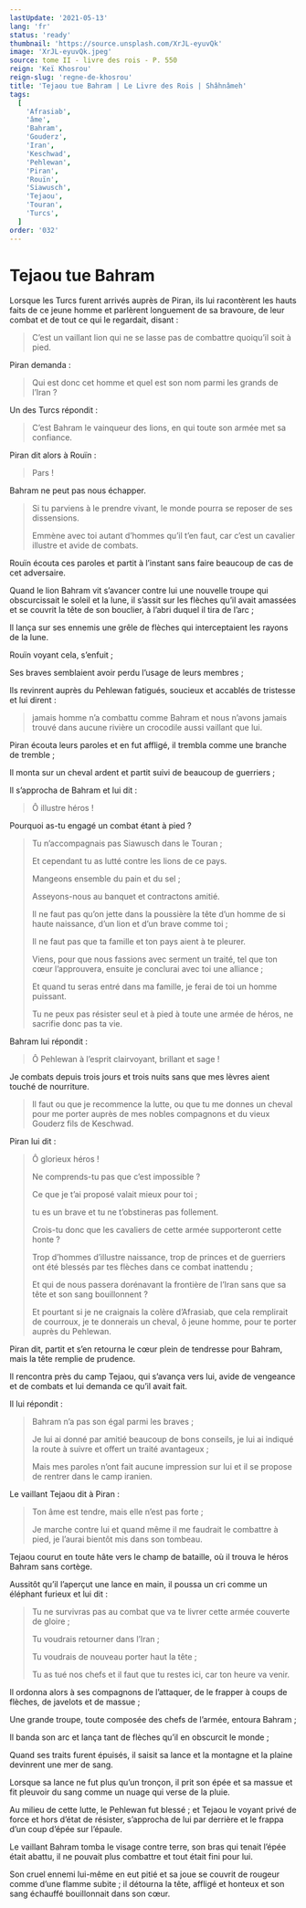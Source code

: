 ```yaml
---
lastUpdate: '2021-05-13'
lang: 'fr'
status: 'ready'
thumbnail: 'https://source.unsplash.com/XrJL-eyuvQk'
image: 'XrJL-eyuvQk.jpeg'
source: tome II - livre des rois - P. 550
reign: 'Keï Khosrou'
reign-slug: 'regne-de-khosrou'
title: 'Tejaou tue Bahram | Le Livre des Rois | Shâhnâmeh'
tags:
  [
    'Afrasiab',
    'âme',
    'Bahram',
    'Gouderz',
    'Iran',
    'Keschwad',
    'Pehlewan',
    'Piran',
    'Rouïn',
    'Siawusch',
    'Tejaou',
    'Touran',
    'Turcs',
  ]
order: '032'
---
```


# Tejaou tue Bahram

Lorsque les Turcs furent arrivés auprès de Piran, ils lui racontèrent les hauts faits de ce jeune homme et parlèrent longuement de sa bravoure, de leur combat et de tout ce qui le regardait, disant :

> C’est un vaillant lion qui ne se lasse pas de combattre quoiqu’il soit à pied.

Piran demanda :

> Qui est donc cet homme et quel est son nom parmi les grands de l’Iran ?

Un des Turcs répondit :

> C’est Bahram le vainqueur des lions, en qui toute son armée met sa confiance.

Piran dit alors à Rouïn :

> Pars !

Bahram ne peut pas nous échapper.
>
> Si tu parviens à le prendre vivant, le monde pourra se reposer de ses dissensions.
>
> Emmène avec toi autant d’hommes qu’il t’en faut, car c’est un cavalier illustre et avide de combats.

Rouïn écouta ces paroles et partit à l’instant sans faire beaucoup de cas de cet adversaire.

Quand le lion Bahram vit s’avancer contre lui une nouvelle troupe qui obscurcissait le soleil et la lune, il s’assit sur les flèches qu’il avait amassées et se couvrit la tête de son bouclier, à l’abri duquel il tira de l’arc ;

Il lança sur ses ennemis une grêle de flèches qui interceptaient les rayons de la lune.

Rouïn voyant cela, s’enfuit ;

Ses braves semblaient avoir perdu l’usage de leurs membres ;

Ils revinrent auprès du Pehlewan fatigués, soucieux et accablés de tristesse et lui dirent :

> jamais homme n’a combattu comme Bahram et nous n’avons jamais trouvé dans aucune rivière un crocodile aussi vaillant que lui.

Piran écouta leurs paroles et en fut affligé, il trembla comme une branche de tremble ;

Il monta sur un cheval ardent et partit suivi de beaucoup de guerriers ;

Il s’approcha de Bahram et lui dit :

> Ô illustre héros !

Pourquoi as-tu engagé un combat étant à pied ?
>
> Tu n’accompagnais pas Siawusch dans le Touran ;
>
> Et cependant tu as lutté contre les lions de ce pays.
>
> Mangeons ensemble du pain et du sel ;
>
> Asseyons-nous au banquet et contractons amitié.
>
> Il ne faut pas qu’on jette dans la poussière la tête d’un homme de si haute naissance, d’un lion et d’un brave comme toi ;
>
> Il ne faut pas que ta famille et ton pays aient à te pleurer.
>
> Viens, pour que nous fassions avec serment un traité, tel que ton cœur l’approuvera, ensuite je conclurai avec toi une alliance ;
>
> Et quand tu seras entré dans ma famille, je ferai de toi un homme puissant.
>
> Tu ne peux pas résister seul et à pied à toute une armée de héros, ne sacrifie donc pas ta vie.

Bahram lui répondit :

> Ô Pehlewan à l’esprit clairvoyant, brillant et sage !

Je combats depuis trois jours et trois nuits sans que mes lèvres aient touché de nourriture.
>
> Il faut ou que je recommence la lutte, ou que tu me donnes un cheval pour me porter auprès de mes nobles compagnons et du vieux Gouderz fils de Keschwad.

Piran lui dit :

> Ô glorieux héros !
>
> Ne comprends-tu pas que c’est impossible ?
>
> Ce que je t’ai proposé valait mieux pour toi ;
>
> tu es un brave et tu ne t’obstineras pas follement.
>
> Crois-tu donc que les cavaliers de cette armée supporteront cette honte ?
>
> Trop d’hommes d’illustre naissance, trop de princes et de guerriers ont été blessés par tes flèches dans ce combat inattendu ;
>
> Et qui de nous passera dorénavant la frontière de l’Iran sans que sa tête et son sang bouillonnent ?
>
> Et pourtant si je ne craignais la colère d’Afrasiab, que cela remplirait de courroux, je te donnerais un cheval, ô jeune homme, pour te porter auprès du Pehlewan.

Piran dit, partit et s’en retourna le cœur plein de tendresse pour Bahram, mais la tête remplie de prudence.

Il rencontra près du camp Tejaou, qui s’avança vers lui, avide de vengeance et de combats et lui demanda ce qu’il avait fait.

Il lui répondit :

> Bahram n’a pas son égal parmi les braves ;
>
> Je lui ai donné par amitié beaucoup de bons conseils, je lui ai indiqué la route à suivre et offert un traité avantageux ;
>
> Mais mes paroles n’ont fait aucune impression sur lui et il se propose de rentrer dans le camp iranien.

Le vaillant Tejaou dit à Piran :

> Ton âme est tendre, mais elle n’est pas forte ;
>
> Je marche contre lui et quand même il me faudrait le combattre à pied, je l’aurai bientôt mis dans son tombeau.

Tejaou courut en toute hâte vers le champ de bataille, où il trouva le héros Bahram sans cortège.

Aussitôt qu’il l’aperçut une lance en main, il poussa un cri comme un éléphant furieux et lui dit :

> Tu ne survivras pas au combat que va te livrer cette armée couverte de gloire ;
>
> Tu voudrais retourner dans l’Iran ;
>
> Tu voudrais de nouveau porter haut la tête ;
>
> Tu as tué nos chefs et il faut que tu restes ici, car ton heure va venir.

Il ordonna alors à ses compagnons de l’attaquer, de le frapper à coups de flèches, de javelots et de massue ;

Une grande troupe, toute composée des chefs de l’armée, entoura Bahram ;

Il banda son arc et lança tant de flèches qu’il en obscurcit le monde ;

Quand ses traits furent épuisés, il saisit sa lance et la montagne et la plaine devinrent une mer de sang.

Lorsque sa lance ne fut plus qu’un tronçon, il prit son épée et sa massue et fit pleuvoir du sang comme un nuage qui verse de la pluie.

Au milieu de cette lutte, le Pehlewan fut blessé ; et Tejaou le voyant privé de force et hors d’état de résister, s’approcha de lui par derrière et le frappa d’un coup d’épée sur l’épaule.

Le vaillant Bahram tomba le visage contre terre, son bras qui tenait l’épée était abattu, il ne pouvait plus combattre et tout était fini pour lui.

Son cruel ennemi lui-même en eut pitié et sa joue se couvrit de rougeur comme d’une flamme subite ; il détourna la tête, affligé et honteux et son sang échauffé bouillonnait dans son cœur.
